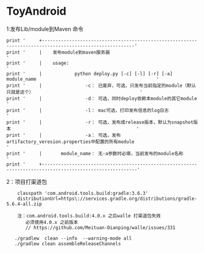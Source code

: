 # ToyAndroid

 1:发布Lib/module到Maven 命令

    print '     +--------------------------------------------------------------------------------------------------------'
    print '     |    发布module到maven服务器                                                                               '
    print '     |    usage:                                                                                              '
    print '     |            python deploy.py [-c] [-l] [-r] [-a] module_name                                            '
    print '     |                -c： 已废弃，可选，只发布当前指定的module（默认只就是这个）                                       '
    print '     |                -d： 可选，同时deploy依赖本module的其它module                                                '
    print '     |                -l： mac可选，打印发布信息的log日志                                                          '
    print '     |                -r： 可选，发布成release版本，默认为snapshot版本                                              '
    print '     |                -a： 可选，发布artifactory_veresion.properties中配置的所有module                             '
    print '     |       module_name： 无-a参数时必填，当前发布的module名称                                                     '
    print '     +---------------------------------------------------------------------------------------------------------'

 2：项目打渠道包
 
        classpath 'com.android.tools.build:gradle:3.6.3'
        distributionUrl=https\://services.gradle.org/distributions/gradle-5.6.4-all.zip

        注：com.android.tools.build:4.0.x 之后walle 打渠道包失效
           必须使用4.0.x 之前版本
           // https://github.com/Meituan-Dianping/walle/issues/331

       ./gradlew  clean --info  --warning-mode all
       ./gradlew clean assembleReleaseChannels


